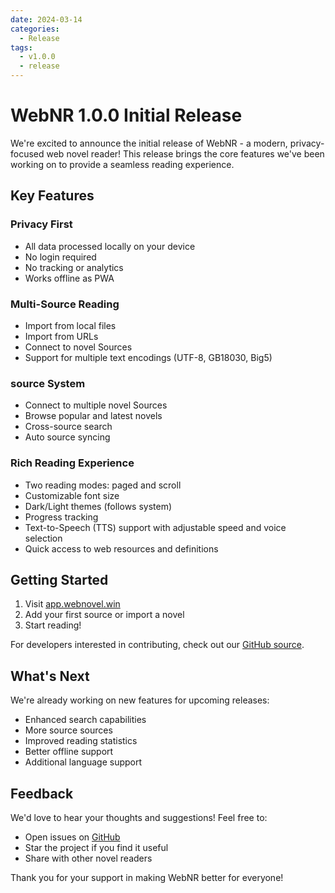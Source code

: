 ```yaml
---
date: 2024-03-14
categories:
  - Release
tags:
  - v1.0.0
  - release
---
```


# WebNR 1.0.0 Initial Release

We're excited to announce the initial release of WebNR - a modern, privacy-focused web novel reader! This release brings the core features we've been working on to provide a seamless reading experience.

<!-- more -->

## Key Features

### Privacy First

- All data processed locally on your device
- No login required
- No tracking or analytics
- Works offline as PWA

### Multi-Source Reading

- Import from local files
- Import from URLs
- Connect to novel Sources
- Support for multiple text encodings (UTF-8, GB18030, Big5)

### source System

- Connect to multiple novel Sources
- Browse popular and latest novels
- Cross-source search
- Auto source syncing

### Rich Reading Experience

- Two reading modes: paged and scroll
- Customizable font size
- Dark/Light themes (follows system)
- Progress tracking
- Text-to-Speech (TTS) support with adjustable speed and voice selection
- Quick access to web resources and definitions

## Getting Started

1. Visit [app.webnovel.win](https://app.webnovel.win)
2. Add your first source or import a novel
3. Start reading!

For developers interested in contributing, check out our [GitHub source](https://github.com/yunwei37/webNR).

## What's Next

We're already working on new features for upcoming releases:

- Enhanced search capabilities
- More source sources
- Improved reading statistics
- Better offline support
- Additional language support

## Feedback

We'd love to hear your thoughts and suggestions! Feel free to:

- Open issues on [GitHub](https://github.com/yunwei37/webNR/issues)
- Star the project if you find it useful
- Share with other novel readers

Thank you for your support in making WebNR better for everyone!
